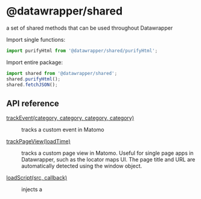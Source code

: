 # @datawrapper/shared
a set of shared methods that can be used throughout Datawrapper

Import single functions:

```js
import purifyHtml from '@datawrapper/shared/purifyHtml';
```

Import entire package:

```js
import shared from '@datawrapper/shared';
shared.purifyHtml();
shared.fetchJSON();
```

## API reference


<dl>
<dt><a href="#trackEvent">trackEvent(category, category, category, category)</a></dt>
<dd><p>tracks a custom event in Matomo</p>
</dd>
<dt><a href="#trackPageView">trackPageView(loadTime)</a></dt>
<dd><p>tracks a custom page view in Matomo. Useful for single page
apps in Datawrapper, such as the locator maps UI. The page title
and URL are automatically detected using the window object.</p>
</dd>
<dt><a href="#loadScript">loadScript(src, callback)</a></dt>
<dd><p>injects a <script> element to the page to load a new JS script</p>
</dd>
<dt><a href="#loadStylesheet">loadStylesheet(src, callback)</a></dt>
<dd><p>injects a <link> element to the page to load a new stylesheet</p>
</dd>
<dt><a href="#__">__(key, scope)</a> ⇒ <code>string</code></dt>
<dd><p>translates a message key. translations are originally stored in a
Google spreadsheet that we&#39;re pulling into Datawrapper using the
<code>scripts/update-translations</code> script, which stores them as <code>:locale.json</code>
files in the /locale folders (both in core as well as inside plugin folders)</p>
<p>for the client-side translation to work we are also storing the translations
in the global <code>window.dw.backend.__messages</code> object. plugins that need
client-side translations must set <code>&quot;svelte&quot;: true</code> in their plugin.json</p>
</dd>
<dt><a href="#purifyHTML">purifyHTML(input, allowed)</a> ⇒ <code>string</code></dt>
<dd><p>Remove all html tags from the given string</p>
</dd>
</dl>

<a name="get"></a>

## get ⇒

safely access object properties without throwing nasty
&#x60;cannot access X of undefined&#x60; errors if a property along the
way doesn&#x27;t exist.  
**Returns**: the value  

| Param | Type | Description |
| --- | --- | --- |
| object |  | the object which properties you want to acccess |
| key | <code>String</code> | dot-separated keys aka "path" to the property |
| _default | <code>\*</code> | the fallback value to be returned if key doesn't exist |

**Example**  
```js
import get from '@datawrapper/shared/get';
const someObject = { key: { list: ['a', 'b', 'c']}};
get(someObject, 'key.list[2]') // returns 'c'
get(someObject, 'missing.key') // returns undefined
get(someObject, 'missing.key', false) // returns false
```
<a name="toFixed"></a>

## toFixed ⇒ <code>string</code>

automatically converts a numeric value to a string. this is better
than the default number to string conversion in JS which sometimes
produces ugly strings like &quot;3.999999998&quot;  

| Param | Type |
| --- | --- |
| value | <code>number</code> | 

**Example**  
```js
import toFixed from '@datawrapper/shared/toFixed';
// returns '3.1'
toFixed(3.100001)
```
<a name="trackEvent"></a>

## trackEvent(category, category, category, category)
tracks a custom event in Matomo


| Param | Type | Description |
| --- | --- | --- |
| category | <code>string</code> | the event category |
| category | <code>string</code> | the event action |
| category | <code>string</code> | the event name |
| category | <code>string</code> \| <code>number</code> | the event value, optional |

<a name="trackPageView"></a>

## trackPageView(loadTime)
tracks a custom page view in Matomo. Useful for single page
apps in Datawrapper, such as the locator maps UI. The page title
and URL are automatically detected using the window object.


| Param | Type | Description |
| --- | --- | --- |
| loadTime | <code>number</code> | optional page load time, has to be measured    manually |

<a name="loadScript"></a>

## loadScript(src, callback)
injects a <script> element to the page to load a new JS script


| Param | Type |
| --- | --- |
| src | <code>string</code> | 
| callback | <code>function</code> | 

<a name="loadStylesheet"></a>

## loadStylesheet(src, callback)
injects a <link> element to the page to load a new stylesheet


| Param | Type |
| --- | --- |
| src | <code>string</code> | 
| callback | <code>function</code> | 

<a name="__"></a>

## \_\_(key, scope) ⇒ <code>string</code>
translates a message key. translations are originally stored in a
Google spreadsheet that we're pulling into Datawrapper using the
`scripts/update-translations` script, which stores them as `:locale.json`
files in the /locale folders (both in core as well as inside plugin folders)

for the client-side translation to work we are also storing the translations
in the global `window.dw.backend.__messages` object. plugins that need
client-side translations must set `"svelte": true` in their plugin.json

**Returns**: <code>string</code> - -- the translated text  
**Export**:   

| Param | Type | Default | Description |
| --- | --- | --- | --- |
| key | <code>string</code> |  | - the key to be translated, e.g. "signup / hed" |
| scope | <code>string</code> | <code>&quot;core&quot;</code> | - the translation scope, e.g. "core" or a plugin name |

<a name="purifyHTML"></a>

## purifyHTML(input, allowed) ⇒ <code>string</code>
Remove all html tags from the given string

**Returns**: <code>string</code> - - the cleaned html output  

| Param | Type | Description |
| --- | --- | --- |
| input | <code>string</code> | dirty html input |
| allowed | <code>string</code> | list of allowed tags, defaults to `<a><b><br><br/><i><strong><sup><sub><strike><u><em><tt>` |

